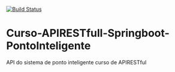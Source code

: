 [![Build Status](https://www.travis-ci.com/DenilsonSilvaMonteiroFilho/Curso-APIRESTfull-Springboot-PontoInteligente.svg?branch=master)](https://www.travis-ci.com/DenilsonSilvaMonteiroFilho/Curso-APIRESTfull-Springboot-PontoInteligente)
# Curso-APIRESTfull-Springboot-PontoInteligente
API do sistema de ponto inteligente curso de APIRESTful
